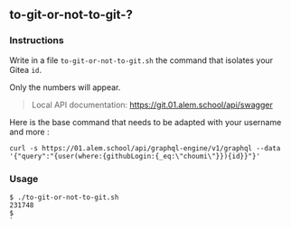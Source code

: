## to-git-or-not-to-git-?

### Instructions

Write in a file `to-git-or-not-to-git.sh` the command that isolates your Gitea `id`.

Only the numbers will appear.

> Local API documentation: https://git.01.alem.school/api/swagger

Here is the base command that needs to be adapted with your username and more :

```
curl -s https://01.alem.school/api/graphql-engine/v1/graphql --data '{"query":"{user(where:{githubLogin:{_eq:\"choumi\"}}){id}}"}'
```

### Usage

```console
$ ./to-git-or-not-to-git.sh
231748
$
`
```
